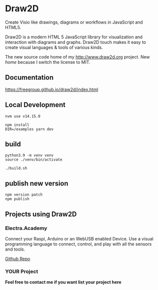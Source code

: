 # Draw2D
Create Visio like drawings, diagrams or workflows in JavaScript and HTML5.

Draw2D is a modern HTML 5 JavaScript library for visualization and interaction with 
diagrams and graphs. Draw2D touch makes it easy to create visual languages & tools of various 
kinds.

The new source code home of my http://www.draw2d.org project. New *home* because I switch the license to MIT.


## Documentation

https://freegroup.github.io/draw2d/index.html

## Local Development
``` 
nvm use v14.15.0

npm install
DIR=/examples yarn dev

```

## build
``` 
python3.9 -m venv venv  
source ./venv/bin/activate 

./build.sh
```

## publish new version
``` 
npm version patch
npm publish
```

## Projects using Draw2D

### Electra.Academy
Connect your Raspi, Arduino or an WebUSB enabled Device. Use a visual programming language to connect, control, 
and play with all the sensors and tools.

[Github Repo](https://electra.academy/)

### YOUR Project
**Feel free to contact me if you want list your project here**
